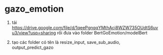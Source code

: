 # gazo_emotion
1. tải https://drive.google.com/file/d/1qeePgnqqYMthAcj8WZW735OUdtS6uvu3/view?usp=sharing rồi đưa vào folder BertGoEmotion/modelBert

2. tạo các folder có tên là resize_input, save_sub_audio, output_predict_gazo

